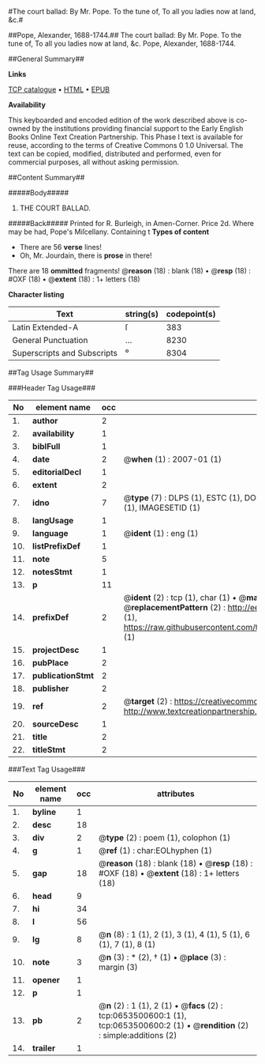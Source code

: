 #The court ballad: By Mr. Pope. To the tune of, To all you ladies now at land, &c.#

##Pope, Alexander, 1688-1744.##
The court ballad: By Mr. Pope. To the tune of, To all you ladies now at land, &c.
Pope, Alexander, 1688-1744.

##General Summary##

**Links**

[TCP catalogue](http://www.ota.ox.ac.uk/tcp/)  • 
[HTML](http://tei.it.ox.ac.uk/tcp/Texts-HTML/free/004/004809141.html)  • 
[EPUB](http://tei.it.ox.ac.uk/tcp/Texts-EPUB/free/004/004809141.epub)

**Availability**

This keyboarded and encoded edition of the
	       work described above is co-owned by the institutions
	       providing financial support to the Early English Books
	       Online Text Creation Partnership. This Phase I text is
	       available for reuse, according to the terms of Creative
	       Commons 0 1.0 Universal. The text can be copied,
	       modified, distributed and performed, even for
	       commercial purposes, all without asking permission.


##Content Summary##

#####Body#####

1. THE COURT BALLAD.

#####Back#####
Printed for R. Burleigh, in Amen-Corner. Price 2d. Where may be had, Pope's Miſcellany. Containing t
**Types of content**

  * There are 56 **verse** lines!
  * Oh, Mr. Jourdain, there is **prose** in there!

There are 18 **ommitted** fragments! 
 @__reason__ (18) : blank (18)  •  @__resp__ (18) : #OXF (18)  •  @__extent__ (18) : 1+ letters (18)

**Character listing**


|Text|string(s)|codepoint(s)|
|---|---|---|
|Latin Extended-A|ſ|383|
|General Punctuation|…|8230|
|Superscripts             and Subscripts|⁰|8304|

##Tag Usage Summary##

###Header Tag Usage###

|No|element name|occ|attributes|
|---|---|---|---|
|1.|__author__|2||
|2.|__availability__|1||
|3.|__biblFull__|1||
|4.|__date__|2| @__when__ (1) : 2007-01 (1)|
|5.|__editorialDecl__|1||
|6.|__extent__|2||
|7.|__idno__|7| @__type__ (7) : DLPS (1), ESTC (1), DOCNO (1), TCP (1), GALEDOCNO (1), CONTENTSET (1), IMAGESETID (1)|
|8.|__langUsage__|1||
|9.|__language__|1| @__ident__ (1) : eng (1)|
|10.|__listPrefixDef__|1||
|11.|__note__|5||
|12.|__notesStmt__|1||
|13.|__p__|11||
|14.|__prefixDef__|2| @__ident__ (2) : tcp (1), char (1)  •  @__matchPattern__ (2) : ([0-9\-]+):([0-9IVX]+) (1), (.+) (1)  •  @__replacementPattern__ (2) : http://eebo.chadwyck.com/downloadtiff?vid=$1&page=$2 (1), https://raw.githubusercontent.com/textcreationpartnership/Texts/master/tcpchars.xml#$1 (1)|
|15.|__projectDesc__|1||
|16.|__pubPlace__|2||
|17.|__publicationStmt__|2||
|18.|__publisher__|2||
|19.|__ref__|2| @__target__ (2) : https://creativecommons.org/publicdomain/zero/1.0/ (1), http://www.textcreationpartnership.org/docs/. (1)|
|20.|__sourceDesc__|1||
|21.|__title__|2||
|22.|__titleStmt__|2||


###Text Tag Usage###

|No|element name|occ|attributes|
|---|---|---|---|
|1.|__byline__|1||
|2.|__desc__|18||
|3.|__div__|2| @__type__ (2) : poem (1), colophon (1)|
|4.|__g__|1| @__ref__ (1) : char:EOLhyphen (1)|
|5.|__gap__|18| @__reason__ (18) : blank (18)  •  @__resp__ (18) : #OXF (18)  •  @__extent__ (18) : 1+ letters (18)|
|6.|__head__|9||
|7.|__hi__|34||
|8.|__l__|56||
|9.|__lg__|8| @__n__ (8) : 1 (1), 2 (1), 3 (1), 4 (1), 5 (1), 6 (1), 7 (1), 8 (1)|
|10.|__note__|3| @__n__ (3) : * (2), † (1)  •  @__place__ (3) : margin (3)|
|11.|__opener__|1||
|12.|__p__|1||
|13.|__pb__|2| @__n__ (2) : 1 (1), 2 (1)  •  @__facs__ (2) : tcp:0653500600:1 (1), tcp:0653500600:2 (1)  •  @__rendition__ (2) : simple:additions (2)|
|14.|__trailer__|1||
